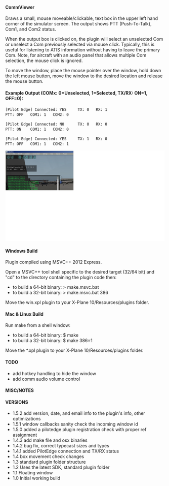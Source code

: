 #### CommViewer
Draws a small, mouse moveable/clickable, text box in the upper left hand corner
of the simulator screen. The output shows PTT (Push-To-Talk), Com1, and Com2 status.

When the output box is clicked on, the plugin will select an unselected Com
or unselect a Com previously selected via mouse click. Typically, this is useful
for listening to ATIS information without having to leave the primary Com. Note,
for aircraft with an audio panel that allows multiple Com selection, the mouse
click is ignored.

To move the window, place the mouse pointer over the window, hold down the
left mouse button, move the window to the desired location and release the
mouse button.


#### Example Output (COMx: 0=Unselected, 1=Selected, TX/RX: ON=1, OFF=0):
```
[Pilot Edge] Connected: YES     TX: 0   RX: 1
PTT: OFF   COM1: 1   COM2: 0
```
```
[Pilot Edge] Connected: NO      TX: 0   RX: 0
PTT: ON    COM1: 1   COM2: 0
```
```
[Pilot Edge] Connected: YES     TX: 1   RX: 0
PTT: OFF   COM1: 1   COM2: 1
```

![Alt text](./images/CommViewer.jpg "X-Plane screenshot")

#### Windows Build
Plugin compiled using MSVC++ 2012 Express.

Open a MSVC++ tool shell specific to the desired target (32/64 bit)
and "cd" to the directory containing the plugin code then:

- to build a 64-bit binary: > make.msvc.bat
- to build a 32-bit binary: > make.msvc.bat 386

Move the win.xpl plugin to your X-Plane 10/Resources/plugins folder.


#### Mac & Linux Build
Run make from a shell window:

- to build a 64-bit binary: $ make
- to build a 32-bit binary: $ make 386=1

Move the *.xpl plugin to your X-Plane 10/Resources/plugins folder.


#### TODO
- add hotkey handling to hide the window
- add comm audio volume control


#### MISC/NOTES


#### VERSIONS
- 1.5.2 add version, date, and email info to the plugin's info, other optimizations
- 1.5.1 window callbacks sanity check the incoming window id
- 1.5.0 added a pilotedge plugin registration check with proper ref assignment
- 1.4.3 add make file and osx binaries
- 1.4.2 bug fix, correct typecast sizes and types
- 1.4.1 added PilotEdge connection and TX/RX status
- 1.4 box movement check changes
- 1.3 standard plugin folder structure
- 1.2 Uses the latest SDK, standard plugin folder
- 1.1 Floating window
- 1.0 Initial working build

